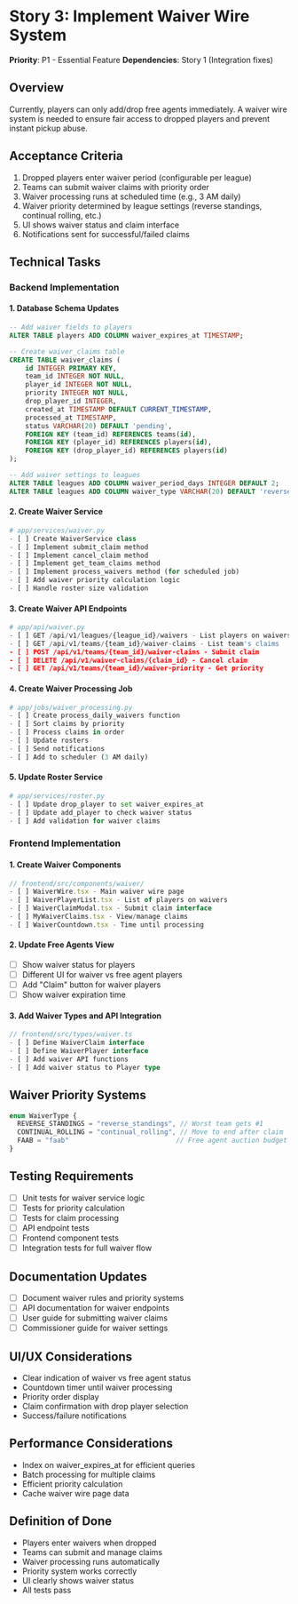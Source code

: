 # Story 3: Implement Waiver Wire System

**Priority**: P1 - Essential Feature
**Dependencies**: Story 1 (Integration fixes)

## Overview
Currently, players can only add/drop free agents immediately. A waiver wire system is needed to ensure fair access to dropped players and prevent instant pickup abuse.

## Acceptance Criteria
1. Dropped players enter waiver period (configurable per league)
2. Teams can submit waiver claims with priority order
3. Waiver processing runs at scheduled time (e.g., 3 AM daily)
4. Waiver priority determined by league settings (reverse standings, continual rolling, etc.)
5. UI shows waiver status and claim interface
6. Notifications sent for successful/failed claims

## Technical Tasks

### Backend Implementation

#### 1. Database Schema Updates
```sql
-- Add waiver fields to players
ALTER TABLE players ADD COLUMN waiver_expires_at TIMESTAMP;

-- Create waiver_claims table
CREATE TABLE waiver_claims (
    id INTEGER PRIMARY KEY,
    team_id INTEGER NOT NULL,
    player_id INTEGER NOT NULL,
    priority INTEGER NOT NULL,
    drop_player_id INTEGER,
    created_at TIMESTAMP DEFAULT CURRENT_TIMESTAMP,
    processed_at TIMESTAMP,
    status VARCHAR(20) DEFAULT 'pending',
    FOREIGN KEY (team_id) REFERENCES teams(id),
    FOREIGN KEY (player_id) REFERENCES players(id),
    FOREIGN KEY (drop_player_id) REFERENCES players(id)
);

-- Add waiver settings to leagues
ALTER TABLE leagues ADD COLUMN waiver_period_days INTEGER DEFAULT 2;
ALTER TABLE leagues ADD COLUMN waiver_type VARCHAR(20) DEFAULT 'reverse_standings';
```

#### 2. Create Waiver Service
```python
# app/services/waiver.py
- [ ] Create WaiverService class
- [ ] Implement submit_claim method
- [ ] Implement cancel_claim method
- [ ] Implement get_team_claims method
- [ ] Implement process_waivers method (for scheduled job)
- [ ] Add waiver priority calculation logic
- [ ] Handle roster size validation
```

#### 3. Create Waiver API Endpoints
```python
# app/api/waiver.py
- [ ] GET /api/v1/leagues/{league_id}/waivers - List players on waivers
- [ ] GET /api/v1/teams/{team_id}/waiver-claims - List team's claims
- [ ] POST /api/v1/teams/{team_id}/waiver-claims - Submit claim
- [ ] DELETE /api/v1/waiver-claims/{claim_id} - Cancel claim
- [ ] GET /api/v1/teams/{team_id}/waiver-priority - Get priority
```

#### 4. Create Waiver Processing Job
```python
# app/jobs/waiver_processing.py
- [ ] Create process_daily_waivers function
- [ ] Sort claims by priority
- [ ] Process claims in order
- [ ] Update rosters
- [ ] Send notifications
- [ ] Add to scheduler (3 AM daily)
```

#### 5. Update Roster Service
```python
# app/services/roster.py
- [ ] Update drop_player to set waiver_expires_at
- [ ] Update add_player to check waiver status
- [ ] Add validation for waiver claims
```

### Frontend Implementation

#### 1. Create Waiver Components
```typescript
// frontend/src/components/waiver/
- [ ] WaiverWire.tsx - Main waiver wire page
- [ ] WaiverPlayerList.tsx - List of players on waivers
- [ ] WaiverClaimModal.tsx - Submit claim interface
- [ ] MyWaiverClaims.tsx - View/manage claims
- [ ] WaiverCountdown.tsx - Time until processing
```

#### 2. Update Free Agents View
- [ ] Show waiver status for players
- [ ] Different UI for waiver vs free agent players
- [ ] Add "Claim" button for waiver players
- [ ] Show waiver expiration time

#### 3. Add Waiver Types and API Integration
```typescript
// frontend/src/types/waiver.ts
- [ ] Define WaiverClaim interface
- [ ] Define WaiverPlayer interface
- [ ] Add waiver API functions
- [ ] Add waiver status to Player type
```

## Waiver Priority Systems
```typescript
enum WaiverType {
  REVERSE_STANDINGS = "reverse_standings", // Worst team gets #1
  CONTINUAL_ROLLING = "continual_rolling", // Move to end after claim
  FAAB = "faab"                           // Free agent auction budget
}
```

## Testing Requirements
- [ ] Unit tests for waiver service logic
- [ ] Tests for priority calculation
- [ ] Tests for claim processing
- [ ] API endpoint tests
- [ ] Frontend component tests
- [ ] Integration tests for full waiver flow

## Documentation Updates
- [ ] Document waiver rules and priority systems
- [ ] API documentation for waiver endpoints
- [ ] User guide for submitting waiver claims
- [ ] Commissioner guide for waiver settings

## UI/UX Considerations
- Clear indication of waiver vs free agent status
- Countdown timer until waiver processing
- Priority order display
- Claim confirmation with drop player selection
- Success/failure notifications

## Performance Considerations
- Index on waiver_expires_at for efficient queries
- Batch processing for multiple claims
- Efficient priority calculation
- Cache waiver wire page data

## Definition of Done
- Players enter waivers when dropped
- Teams can submit and manage claims
- Waiver processing runs automatically
- Priority system works correctly
- UI clearly shows waiver status
- All tests pass